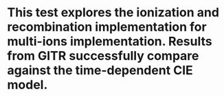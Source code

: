 # This test explores the ionization and recombination implementation for multi-ions implementation. Results from GITR successfully compare against the time-dependent CIE model.

